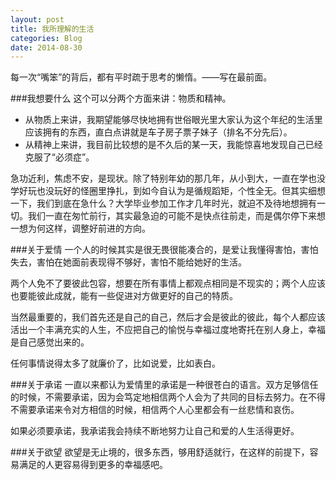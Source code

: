 ```yaml
---
layout: post
title: 我所理解的生活
categories: Blog
date: 2014-08-30
---
```


每一次“嘴笨”的背后，都有平时疏于思考的懒惰。——写在最前面。

###我想要什么
这个可以分两个方面来讲：物质和精神。  

* 从物质上来讲，我期望能够尽快地拥有世俗眼光里大家认为这个年纪的生活里应该拥有的东西，直白点讲就是车子房子票子妹子（排名不分先后）。  
* 从精神上来讲，我目前比较想的是不久后的某一天，我能惊喜地发现自己已经克服了“必须症”。

急功近利，焦虑不安，是现状。除了特别年幼的那几年，从小到大，一直在学也没学好玩也没玩好的怪圈里挣扎，到如今自认为是循规蹈矩，个性全无。但其实细想一下，我们到底在急什么？大学毕业参加工作才几年时光，就迫不及待地想拥有一切。我们一直在匆忙前行，其实最急迫的可能不是快点往前走，而是偶尔停下来想一想为何这样，调整好前进的方向。

###关于爱情
一个人的时候其实是很无畏很能凑合的，是爱让我懂得害怕，害怕失去，害怕在她面前表现得不够好，害怕不能给她好的生活。

两个人免不了要彼此包容，想要在所有事情上都观点相同是不现实的；两个人应该也要能彼此成就，能有一些促进对方做更好的自己的特质。  

当然最重要的，我们首先还是自己的自己，然后才会是彼此的彼此，每个人都应该活出一个丰满充实的人生，不应把自己的愉悦与幸福过度地寄托在别人身上，幸福是自己感觉出来的。

任何事情说得太多了就廉价了，比如说爱，比如表白。  

###关于承诺
一直以来都认为爱情里的承诺是一种很苍白的语言。双方足够信任的时候，不需要承诺，因为会笃定地相信两个人会为了共同的目标去努力。在不得不需要承诺来令对方相信的时候，相信两个人心里都会有一丝悲情和哀伤。  

如果必须要承诺，我承诺我会持续不断地努力让自己和爱的人生活得更好。  

###关于欲望
欲望是无止境的，很多东西，够用舒适就行，在这样的前提下，容易满足的人更容易得到更多的幸福感吧。  
